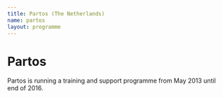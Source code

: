 ```yaml
---
title: Partos (The Netherlands)
name: partos
layout: programme
---
```


# Partos

Partos is running a training and support programme from May 2013 until end of 2016.
